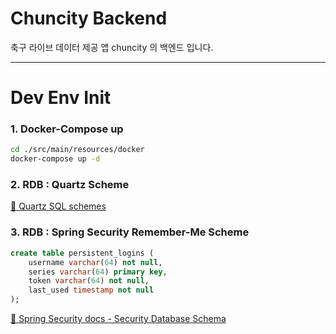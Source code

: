 # Chuncity Backend  
  
축구 라이브 데이터 제공 앱 chuncity 의 백엔드 입니다.   
  

---

# Dev Env Init

### 1. Docker-Compose up
```bash
cd ./src/main/resources/docker
docker-compose up -d
```

### 2. RDB : Quartz Scheme 
[🔗 Quartz SQL schemes](https://github.com/elventear/quartz-scheduler/tree/master/distribution/src/main/assembly/root/docs/dbTables)  

### 3. RDB : Spring Security Remember-Me Scheme 
```sql
create table persistent_logins (
	username varchar(64) not null,
	series varchar(64) primary key,
	token varchar(64) not null,
	last_used timestamp not null
);
```
[🔗 Spring Security docs - Security Database Schema](https://docs.spring.io/spring-security/reference/servlet/appendix/database-schema.html#_persistent_login_remember_me_schema)  
